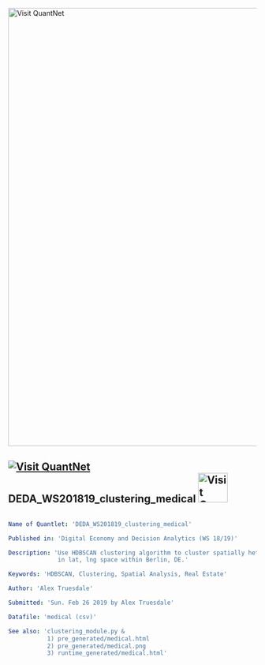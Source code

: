 [<img src="https://github.com/QuantLet/Styleguide-and-FAQ/blob/master/pictures/banner.png" width="888" alt="Visit QuantNet">](http://quantlet.de/)

## [<img src="https://github.com/QuantLet/Styleguide-and-FAQ/blob/master/pictures/qloqo.png" alt="Visit QuantNet">](http://quantlet.de/) **DEDA_WS201819_clustering_medical** [<img src="https://github.com/QuantLet/Styleguide-and-FAQ/blob/master/pictures/QN2.png" width="60" alt="Visit QuantNet 2.0">](http://quantlet.de/)

```yaml

Name of Quantlet: 'DEDA_WS201819_clustering_medical'

Published in: 'Digital Economy and Decision Analytics (WS 18/19)'

Description: 'Use HDBSCAN clustering algorithm to cluster spatially heterogeneous medical points
              in lat, lng space within Berlin, DE.'

Keywords: 'HDBSCAN, Clustering, Spatial Analysis, Real Estate'

Author: 'Alex Truesdale'

Submitted: 'Sun. Feb 26 2019 by Alex Truesdale'

Datafile: 'medical (csv)'

See also: 'clustering_module.py &
           1) pre_generated/medical.html
           2) pre_generated/medical.png
           3) runtime_generated/medical.html'

```